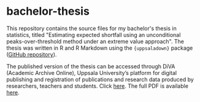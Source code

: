 # bachelor-thesis

This repository contains the source files for my bachelor's thesis in statistics, titled "Estimating expected shortfall using an unconditional peaks-over-threshold method under an extreme value approach". The thesis was written in R and R Markdown using the `{uppsaladown}` package ([GitHub repository](https://github.com/LPAndersson/uppsaladown)). 

The published version of the thesis can be accessed through DiVA (Academic Archive Online), Uppsala University’s platform for digital publishing and registration of publications and research data produced by researchers, teachers and students. Click [here](https://uu.diva-portal.org/smash/record.jsf?dswid=-5057&pid=diva2%3A1564036&c=1&searchType=SIMPLE&language=sv&query=rikard+wahlstr%C3%B6m&af=%5B%5D&aq=%5B%5B%5D%5D&aq2=%5B%5B%5D%5D&aqe=%5B%5D&noOfRows=50&sortOrder=author_sort_asc&sortOrder2=title_sort_asc&onlyFullText=false&sf=all). The full PDF is available [here](https://uu.diva-portal.org/smash/get/diva2:1564036/FULLTEXT01.pdf). 
